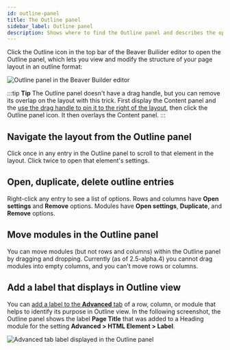 ```yaml
---
id: outline-panel
title: The Outline panel
sidebar_label: Outline panel
description: Shows where to find the Outline panel and describes the options there.
---
```


Click the Outline icon in the top bar of the Beaver Builider editor to open the Outline panel, which lets you view and modify the structure of your page layout in an outline format:

![Outline panel in the Beaver Builder editor](/img/outline-panel-1.png) 

:::tip **Tip**
The Outline panel doesn't have a drag handle, but you can remove its overlap on the layout with this trick. First display the Content panel and the [use the drag handle to pin it to the right of the layout](/beaver-builder/getting-started/bb-editor-basics/user-interface.md/#8-drag-handle), then click the Outline panel icon. It then overlays the Content panel.
:::

## Navigate the layout from the Outline panel

Click once in any entry in the Outline panel to scroll to that element in the layout. Click twice to open that element's settings.

## Open, duplicate, delete outline entries

Right-click any entry to see a list of options. Rows and columns have **Open settings** and **Remove** options. Modules have **Open settings**, **Duplicate**, and **Remove** options.

## Move modules in the Outline panel

You can move modules (but not rows and columns) within the Outline panel by dragging and dropping. Currently (as of 2.5-alpha.4) you cannot drag modules into empty columns, and you can't move rows or columns. 

## Add a label that displays in Outline view

You can [add a label to the **Advanced** tab](./beaver-builder/layouts/advanced-tab-rows-columns-modules.md#html-element-section) of a row, column, or module that helps to identify its purpose in Outline view. In the following screenshot, the Outline panel shows the label **Page Title** that was added to a Heading module for the setting **Advanced > HTML Element > Label**.

![Advanced tab label displayed in the Outline panel](/img/outline-panel-2.png)

